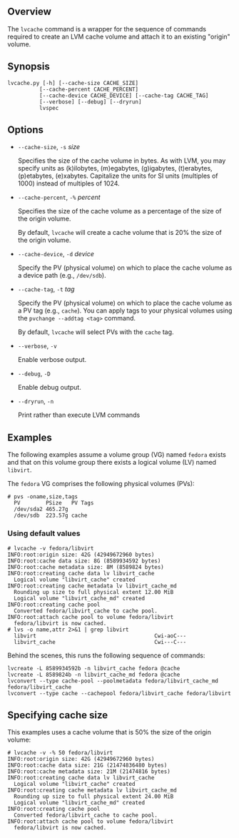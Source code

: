 ## Overview

The `lvcache` command is a wrapper for the sequence of commands
required to create an LVM cache volume and attach it to an existing
"origin" volume.

## Synopsis

    lvcache.py [-h] [--cache-size CACHE_SIZE]
              [--cache-percent CACHE_PERCENT]
              [--cache-device CACHE_DEVICE] [--cache-tag CACHE_TAG]
              [--verbose] [--debug] [--dryrun]
              lvspec

## Options

- `--cache-size`, `-s` *size*

  Specifies the size of the cache volume in bytes.  As with LVM, you
  may specify units as (k)ilobytes, (m)egabytes, (g)igabytes,
  (t)erabytes, (p)etabytes, (e)xabytes.  Capitalize the units for SI
  units (multiples of 1000) instead of multiples of 1024.

- `--cache-percent`, `-%` *percent*

  Specifies the size of the cache volume as a percentage of the size
  of the origin volume.

  By default, `lvcache` will create a cache volume that is 20% the
  size of the origin volume.

- `--cache-device`, `-d` *device*

  Specify the PV (physical volume) on which to place the cache
  volume as a device path (e.g., `/dev/sdb`).

- `--cache-tag`, `-t` *tag*

  Specify the PV (physical volume) on which to place the cache
  volume as a PV tag (e.g., `cache`).  You can apply tags to your
  physical volumes using the `pvchange --addtag <tag>` command.

  By default, `lvcache` will select PVs with the `cache` tag.

- `--verbose`, `-v`

  Enable verbose output.

- `--debug`, `-D`

  Enable debug output.

- `--dryrun`, `-n`

  Print rather than execute LVM commands


## Examples

The following examples assume a volume group (VG) named `fedora`
exists and that on this volume group there exists a logical volume
(LV) named `libvirt`.

The `fedora` VG comprises the following physical volumes (PVs):

    # pvs -oname,size,tags
      PV        PSize   PV Tags
      /dev/sda2 465.27g        
      /dev/sdb  223.57g cache  

### Using default values

    # lvcache -v fedora/libvirt
    INFO:root:origin size: 42G (42949672960 bytes)
    INFO:root:cache data size: 8G (8589934592 bytes)
    INFO:root:cache metadata size: 8M (8589824 bytes)
    INFO:root:creating cache data lv libvirt_cache
      Logical volume "libvirt_cache" created
    INFO:root:creating cache metadata lv libvirt_cache_md
      Rounding up size to full physical extent 12.00 MiB
      Logical volume "libvirt_cache_md" created
    INFO:root:creating cache pool
      Converted fedora/libvirt_cache to cache pool.
    INFO:root:attach cache pool to volume fedora/libvirt
      fedora/libvirt is now cached.
    # lvs -o name,attr 2>&1 | grep libvirt
      libvirt                                     Cwi-aoC---
      libvirt_cache                               Cwi---C---

Behind the scenes, this runs the following sequence of commands:

    lvcreate -L 8589934592b -n libvirt_cache fedora @cache
    lvcreate -L 8589824b -n libvirt_cache_md fedora @cache
    lvconvert --type cache-pool --poolmetadata fedora/libvirt_cache_md fedora/libvirt_cache
    lvconvert --type cache --cachepool fedora/libvirt_cache fedora/libvirt

## Specifying cache size

This examples uses a cache volume that is 50% the size of the origin
volume:

    # lvcache -v -% 50 fedora/libvirt
    INFO:root:origin size: 42G (42949672960 bytes)
    INFO:root:cache data size: 21G (21474836480 bytes)
    INFO:root:cache metadata size: 21M (21474816 bytes)
    INFO:root:creating cache data lv libvirt_cache
      Logical volume "libvirt_cache" created
    INFO:root:creating cache metadata lv libvirt_cache_md
      Rounding up size to full physical extent 24.00 MiB
      Logical volume "libvirt_cache_md" created
    INFO:root:creating cache pool
      Converted fedora/libvirt_cache to cache pool.
    INFO:root:attach cache pool to volume fedora/libvirt
      fedora/libvirt is now cached.

